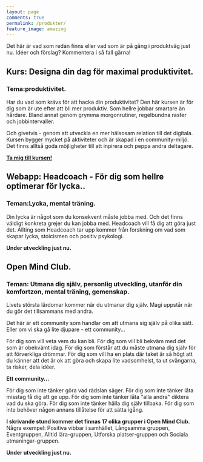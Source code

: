 ```yaml
---
layout: page
comments: true
permalink: /produkter/
feature_image: amazing
---
```


Det här är vad som redan finns eller vad som är på gång i produktväg just nu. Idéer och förslag? Kommentera i så fall gärna!

## Kurs: Designa din dag för maximal produktivitet.

### Tema:produktivitet.

Har du vad som krävs för att hacka din produktivitet? Den här kursen är för dig som är ute efter att bli mer produktiv. Som hellre jobbar smartare än hårdare. Bland annat genom grymma morgonrutiner, regelbundna raster och jobbintervaller. 

Och givetvis - genom att utveckla en mer hälsosam relation till det digitala. Kursen bygger mycket på aktiviteter
och är skapad i en community-miljö. Det finns alltså goda möjligheter till att inpirera och peppa andra deltagare.

**[Ta mig till kursen!](https://www.openlearning.com/courses/designa-din-dag-fr-maximal-produktivitet)**

## Webapp: Headcoach - För dig som hellre optimerar för lycka..

### Teman:Lycka, mental träning.

Din lycka är något som du konsekvent måste jobba med. Och det finns väldigt konkreta grejer du kan jobba med. Headcoach vill få dig att göra just det. Allting som Headcoach tar upp kommer från forskning om vad som skapar lycka, stoicismen och positiv psykologi. 

**Under utveckling just nu.**

## Open Mind Club.

### Teman: Utmana dig själv, personlig utveckling, utanför din komfortzon, mental träning, gemenskap.

Livets största lärdomar kommer när du utmanar dig själv. Magi uppstår när du gör det tillsammans med andra.

Det här är ett community som handlar om att utmana sig själv på olika sätt. Eller om vi ska gå lite djupare - ett community...

För dig som vill veta vem du kan bli. För dig som vill bli bekväm med det som är obekvämt idag. För dig som förstår att du måste utmana dig själv för att förverkliga drömmar. För dig som vill ha en plats där taket är så högt att du känner att det är ok att göra och skapa lite vadsomhelst, ta ut svängarna, ta risker, dela idéer.

**Ett community...**

För dig som inte tänker göra vad rädslan säger. För dig som inte tänker låta misstag få dig att ge upp. För dig som inte tänker låta "alla andra" diktera vad du ska göra. För dig som inte tänker hålla dig själv tillbaka. För dig som inte behöver någon annans tillåtelse för att sätta igång.

**I skrivande stund kommer det finnas 17 olika grupper i Open Mind Club.** Några exempel: Positiva vibbar i samhället, Långsamma gruppen, Eventgruppen, Alltid lära-gruppen, Utforska platser-gruppen och Sociala utmaningar-gruppen.

**Under utveckling just nu.**
